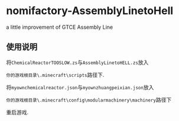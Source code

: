 # nomifactory-AssemblyLinetoHell

a little improvement of GTCE Assembly Line

## 使用说明

将`ChemicalReactorTOOSLOW.zs`与`AssemblyLinetoHELL.zs`放入

`你的游戏根目录\.minecraft\scripts`路径下.

将`myownchemicalreactor.json`与`myownzhuangpeixian.json`放入

`你的游戏根目录\.minecraft\config\modularmachinery\machinery`路径下

重启游戏.
